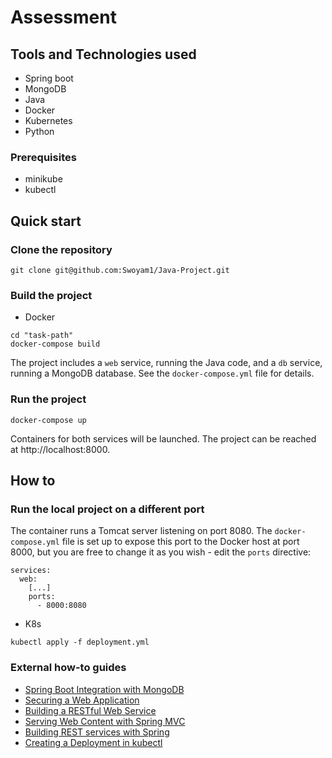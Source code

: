 # Assessment


## Tools and Technologies used

* Spring boot 
* MongoDB
* Java
* Docker
* Kubernetes
* Python

### Prerequisites
* minikube
* kubectl

## Quick start

### Clone the repository

```
git clone git@github.com:Swoyam1/Java-Project.git
```

### Build the project

* Docker
```
cd "task-path"
docker-compose build
```

The project includes a ``web`` service, running the Java code, and a ``db`` service, running a MongoDB database.
See the ``docker-compose.yml`` file for details.

### Run the project

```
docker-compose up
````

Containers for both services will be launched. The project can be reached at http://localhost:8000.

## How to

### Run the local project on a different port

The container runs a Tomcat server listening on port 8080. The ``docker-compose.yml`` file is set up to
expose this port to the Docker host at port 8000, but you are free to change it as you wish - edit the ``ports`` directive:

```
services:
  web:
    [...]
    ports: 
      - 8000:8080
```

* K8s
```
kubectl apply -f deployment.yml
```

### External how-to guides

* [Spring Boot Integration with MongoDB](https://www.mongodb.com/compatibility/spring-boot/)
* [Securing a Web Application](https://spring.io/guides/gs/securing-web/)
* [Building a RESTful Web Service](https://spring.io/guides/gs/rest-service/)
* [Serving Web Content with Spring MVC](https://spring.io/guides/gs/serving-web-content/)
* [Building REST services with Spring](https://spring.io/guides/tutorials/bookmarks/)
* [Creating a Deployment in kubectl](https://kubernetes.io/docs/tutorials/kubernetes-basics/deploy-app/deploy-intro/)
